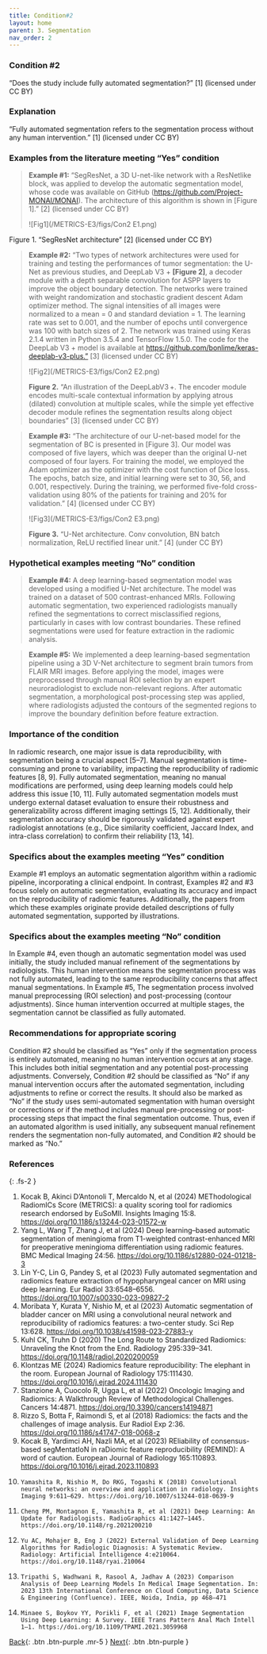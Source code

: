 ```yaml
---
title: Condition#2
layout: home
parent: 3. Segmentation
nav_order: 2
---
```


### Condition #2
“Does the study include fully automated segmentation?” [1] (licensed under CC BY)

### Explanation
“Fully automated segmentation refers to the segmentation process without any human intervention.” [1] (licensed under CC BY)

### Examples from the literature meeting “Yes” condition 
> **Example #1:** “SegResNet, a 3D U-net-like network with a ResNetlike block, was applied to develop the automatic segmentation model, whose code was available on GitHub (https://github.com/Project-MONAI/MONAI). The architecture of this algorithm is shown in [Figure 1].” [2] (licensed under CC BY)
>
>![Fig1](/METRICS-E3/figs/Con2 E1.png) 
>
Figure 1. “SegResNet architecture” [2] (licensed under CC BY)

> **Example #2:** “Two types of network architectures were used for training and testing the performances of tumor segmentation: the U-Net as previous studies, and DeepLab V3 + **[Figure 2]**, a decoder module with a depth separable convolution for ASPP layers to improve the object boundary detection. The networks were trained with weight randomization and stochastic gradient descent Adam optimizer method. The signal intensities of all images were normalized to a mean = 0 and standard deviation = 1. The learning rate was set to 0.001, and the number of epochs until convergence was 100 with batch sizes of 2. The network was trained using Keras 2.1.4 written in Python 3.5.4 and TensorFlow 1.5.0. The code for the DeepLab V3 + model is available at https://github.com/bonlime/keras-deeplab-v3-plus.” [3] (licensed under CC BY)
>
>![Fig2](/METRICS-E3/figs/Con2 E2.png) 
>
> **Figure 2.** “An illustration of the DeepLabV3 +. The encoder module encodes multi-scale contextual information by applying atrous (dilated) convolution at multiple scales, while the simple yet effective decoder module refines the segmentation results along object boundaries” [3] (licensed under CC BY)

> **Example #3:** “The architecture of our U-net-based model for the segmentation of BC is presented in [Figure 3]. Our model was composed of five layers, which was deeper than the original U-net composed of four layers. For training the model, we employed the Adam optimizer as the optimizer with the cost function of Dice loss. The epochs, batch size, and initial learning were set to 30, 56, and 0.001, respectively. During the training, we performed five-fold cross-validation using 80% of the patients for training and 20% for validation.” [4] (licensed under CC BY)
>
>![Fig3](/METRICS-E3/figs/Con2 E3.png) 
>
> **Figure 3.** “U-Net architecture. Conv convolution, BN batch normalization, ReLU rectified linear unit.” [4] (under CC BY)

### Hypothetical examples meeting “No” condition
> **Example #4:** A deep learning-based segmentation model was developed using a modified U-Net architecture. The model was trained on a dataset of 500 contrast-enhanced MRIs. Following automatic segmentation, two experienced radiologists manually refined the segmentations to correct misclassified regions, particularly in cases with low contrast boundaries. These refined segmentations were used for feature extraction in the radiomic analysis.

> **Example #5:** We implemented a deep learning-based segmentation pipeline using a 3D V-Net architecture to segment brain tumors from FLAIR MRI images. Before applying the model, images were preprocessed through manual ROI selection by an expert neuroradiologist to exclude non-relevant regions. After automatic segmentation, a morphological post-processing step was applied, where radiologists adjusted the contours of the segmented regions to improve the boundary definition before feature extraction.

### Importance of the condition 
In radiomic research, one major issue is data reproducibility, with segmentation being a crucial aspect [5–7]. Manual segmentation is time-consuming and prone to variability, impacting the reproducibility of radiomic features [8, 9]. Fully automated segmentation, meaning no manual modifications are performed, using deep learning models could help address this issue [10, 11]. Fully automated segmentation models must undergo external dataset evaluation to ensure their robustness and generalizability across different imaging settings [5, 12]. Additionally, their segmentation accuracy should be rigorously validated against expert radiologist annotations (e.g., Dice similarity coefficient, Jaccard Index, and intra-class correlation) to confirm their reliability [13, 14]. 

### Specifics about the examples meeting “Yes” condition
Example #1 employs an automatic segmentation algorithm within a radiomic pipeline, incorporating a clinical endpoint. In contrast, Examples #2 and #3 focus solely on automatic segmentation, evaluating its accuracy and impact on the reproducibility of radiomic features. Additionally, the papers from which these examples originate provide detailed descriptions of fully automated segmentation, supported by illustrations.

### Specifics about the examples meeting “No” condition
In Example #4, even though an automatic segmentation model was used initially, the study included manual refinement of the segmentations by radiologists. This human intervention means the segmentation process was not fully automated, leading to the same reproducibility concerns that affect manual segmentations. In Example #5, The segmentation process involved manual preprocessing (ROI selection) and post-processing (contour adjustments). Since human intervention occurred at multiple stages, the segmentation cannot be classified as fully automated.
### Recommendations for appropriate scoring
Condition #2 should be classified as “Yes” only if the segmentation process is entirely automated, meaning no human intervention occurs at any stage. This includes both initial segmentation and any potential post-processing adjustments.
Conversely, Condition #2 should be classified as “No” if any manual intervention occurs after the automated segmentation, including adjustments to refine or correct the results. It should also be marked as “No” if the study uses semi-automated segmentation with human oversight or corrections or if the method includes manual pre-processing or post-processing steps that impact the final segmentation outcome.
Thus, even if an automated algorithm is used initially, any subsequent manual refinement renders the segmentation non-fully automated, and Condition #2 should be marked as “No.”
### References

{: .fs-2 }

1. 	Kocak B, Akinci D’Antonoli T, Mercaldo N, et al (2024) METhodological RadiomICs Score (METRICS): a quality scoring tool for radiomics research endorsed by EuSoMII. Insights Imaging 15:8. https://doi.org/10.1186/s13244-023-01572-w
2. 	Yang L, Wang T, Zhang J, et al (2024) Deep learning–based automatic segmentation of meningioma from T1-weighted contrast-enhanced MRI for preoperative meningioma differentiation using radiomic features. BMC Medical Imaging 24:56. https://doi.org/10.1186/s12880-024-01218-3
3. 	Lin Y-C, Lin G, Pandey S, et al (2023) Fully automated segmentation and radiomics feature extraction of hypopharyngeal cancer on MRI using deep learning. Eur Radiol 33:6548–6556. https://doi.org/10.1007/s00330-023-09827-2
4. 	Moribata Y, Kurata Y, Nishio M, et al (2023) Automatic segmentation of bladder cancer on MRI using a convolutional neural network and reproducibility of radiomics features: a two-center study. Sci Rep 13:628. https://doi.org/10.1038/s41598-023-27883-y
5. 	Kuhl CK, Truhn D (2020) The Long Route to Standardized Radiomics: Unraveling the Knot from the End. Radiology 295:339–341. https://doi.org/10.1148/radiol.2020200059
6. 	Klontzas ME (2024) Radiomics feature reproducibility: The elephant in the room. European Journal of Radiology 175:111430. https://doi.org/10.1016/j.ejrad.2024.111430
7. 	Stanzione A, Cuocolo R, Ugga L, et al (2022) Oncologic Imaging and Radiomics: A Walkthrough Review of Methodological Challenges. Cancers 14:4871. https://doi.org/10.3390/cancers14194871
8. 	Rizzo S, Botta F, Raimondi S, et al (2018) Radiomics: the facts and the challenges of image analysis. Eur Radiol Exp 2:36. https://doi.org/10.1186/s41747-018-0068-z
9. 	Kocak B, Yardimci AH, Nazli MA, et al (2023) REliability of consensus-based segMentatIoN in raDiomic feature reproducibility (REMIND): A word of caution. European Journal of Radiology 165:110893. https://doi.org/10.1016/j.ejrad.2023.110893
10. 	Yamashita R, Nishio M, Do RKG, Togashi K (2018) Convolutional neural networks: an overview and application in radiology. Insights Imaging 9:611–629. https://doi.org/10.1007/s13244-018-0639-9
11. 	Cheng PM, Montagnon E, Yamashita R, et al (2021) Deep Learning: An Update for Radiologists. RadioGraphics 41:1427–1445. https://doi.org/10.1148/rg.2021200210
12. 	Yu AC, Mohajer B, Eng J (2022) External Validation of Deep Learning Algorithms for Radiologic Diagnosis: A Systematic Review. Radiology: Artificial Intelligence 4:e210064. https://doi.org/10.1148/ryai.210064
13. 	Tripathi S, Wadhwani R, Rasool A, Jadhav A (2023) Comparison Analysis of Deep Learning Models In Medical Image Segmentation. In: 2023 13th International Conference on Cloud Computing, Data Science & Engineering (Confluence). IEEE, Noida, India, pp 468–471
14. 	Minaee S, Boykov YY, Porikli F, et al (2021) Image Segmentation Using Deep Learning: A Survey. IEEE Trans Pattern Anal Mach Intell 1–1. https://doi.org/10.1109/TPAMI.2021.3059968

[Back](https://radiomic.github.io/METRICS-E3/docs/Segmentation%20(Con%201-2%20Item%208-10)/Condition%201.html){: .btn .btn-purple  .mr-5  }
[Next](https://radiomic.github.io/METRICS-E3/docs/Segmentation%20(Con%201-2%20Item%208-10)/Item%208.html){: .btn .btn-purple   }